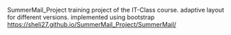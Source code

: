 SummerMail_Project
training project of the IT-Class course.
adaptive layout for different versions.
implemented using bootstrap
https://sheli27.github.io/SummerMail_Project/SummerMail/

